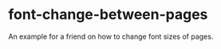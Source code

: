 font-change-between-pages
=========================

An example for a friend on how to change font sizes of pages.
